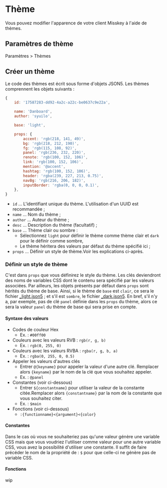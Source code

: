# Thème

Vous pouvez modifier l'apparence de votre client Misskey à l'aide de thèmes.

## Paramètres de thème
Paramètres > Thèmes

## Créer un thème
Le code des thèmes est écrit sous forme d'objets JSON5. Les thèmes comprennent les objets suivants :
``` js
{
    id: '17587283-dd92-4a2c-a22c-be0637c9e22a',

    name: 'Danboard',
    author: 'syuilo',

    base: 'light',

    props: {
        accent: 'rgb(218, 141, 49)',
        bg: 'rgb(218, 212, 190)',
        fg: 'rgb(115, 108, 92)',
        panel: 'rgb(236, 232, 220)',
        renote: 'rgb(100, 152, 106)',
        link: 'rgb(100, 152, 106)',
        mention: '@accent',
        hashtag: 'rgb(100, 152, 106)',
        header: 'rgba(239, 227, 213, 0.75)',
        navBg: 'rgb(216, 206, 182)',
        inputBorder: 'rgba(0, 0, 0, 0.1)',
    },
}

```

* `id` ... L'identifiant unique du thème. L'utilisation d'un UUID est recommandée ;
* `name` ... Nom du thème ;
* `author` ... Auteur du thème ;
* `desc` ... Description du thème (facultatif) ;
* `base` ... Thème clair ou sombre :
    * Sélectionnez `light` pour définir le thème comme thème clair et `dark` pour le définir comme sombre,
    * Le thème héritera des valeurs par défaut du thème spécifié ici ;
* `props` ... Définir un style de thème.Voir les explications ci-après.

### Définir un style de thème
C'est dans `props` que vous définirez le style du thème. Les clés deviendront des noms de variables CSS dont le contenu sera spécifié par les valeurs associées. Par ailleurs, les objets présents par défaut dans `props` sont hérités du thème de base. Ainsi, si le thème de `base` est `clair`, ce sera le fichier [_light.json5](https://github.com/misskey-dev/misskey/blob/develop/src/client/themes/_light.json5) ; et s'il est `sombre`, le fichier [_dark.json5](https://github.com/misskey-dev/misskey/blob/develop/src/client/themes/_dark.json5). En bref, s'il n'y a, par exemple, pas de clé `panel` définie dans les `props` du thème, alors ce sera la valeur `panel` du thème de base qui sera prise en compte.

#### Syntaxe des valeurs
* Codes de couleur Hex
    * Ex. : `#00ff00`
* Couleurs avec les valeurs RVB : `rgb(r, g, b)`
    * Ex. : `rgb(0, 255, 0)`
* Couleurs avec les valeurs RVBA : `rgba(r, g, b, a)`
    * Ex. : `rgba(0, 255, 0, 0.5)`
* Appeler les valeurs d'autres clés
    * Entrer `@{keyname}` pour appeler la valeur d'une autre clé. Remplacer alors `{keyname}` par le nom de la clé que vous souhaitez appeler.
    * Ex. : `@panel`
* Constantes (voir ci-dessous)
    * Entrer `${constantname}` pour utiliser la valeur de la constante citée.Remplacer alors `{constantname}` par la nom de la constante que vous souhaitez citer.
    * Ex. : `$main`
* Fonctions (voir ci-dessous)
    * `:{functionname}<{argument}<{color}`

#### Constantes
Dans le cas où vous ne souhaiteriez pas qu'une valeur génère une variable CSS mais que vous voudriez l'utiliser comme valeur pour une autre variable CSS, vous avez la possibilité d'utiliser une constante. Il suffit de faire précéder le nom de la propriété de : `$` pour que celle-ci ne génère pas de variable CSS.

#### Fonctions
wip
